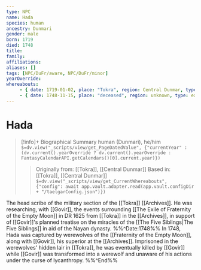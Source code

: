 ```yaml
---
type: NPC
name: Hada
species: human
ancestry: Dunmari
gender: male
born: 1719
died: 1748
title:
family:
affiliations: 
aliases: []
tags: [NPC/DuFr/aware, NPC/DuFr/minor]
yearOverride: 
whereabouts:
     - { date: 1719-01-02, place: "Tokra", region: Central Dunmar, type: home }
     - { date: 1748-11-15, place: "deceased", region: unknown, type: excursion }
---
```

# Hada
>[!info]+ Biographical Summary
>human (Dunmari), he/him
>`$=dv.view("_scripts/view/get_PageDatedValue", {"currentYear" : (dv.current().yearOverride ? dv.current().yearOverride : FantasyCalendarAPI.getCalendars()[0].current.year)})`
>> Originally from: [[Tokra]], [[Central Dunmar]]
>> Based in: [[Tokra]], [[Central Dunmar]]
>> `$=dv.view("_scripts/view/get_CurrentWhereabouts", {"config": await app.vault.adapter.read(app.vault.configDir + "/taelgarConfig.json")})`

The head scribe of the military section of the [[Tokra]] [[Archives]]. He was researching, with [[Govir]], the events surrounding [[The Exile of Fraternity of the Empty Moon]] in DR 1625 from [[Tokra]] in the [[Archives]], in support of [[Govir]]'s planned treatise on the miracles of the [[The Five Siblings|The Five Siblings]] in aid of the Nayan dynasty. 
%%^Date:1748%%
In 1748, Hada was captured by werewolves of the [[Fraternity of the Empty Moon]], along with [[Govir]], his superior at the [[Archives]]. Imprisoned in the werewolves' hidden lair in [[Tokra]], he was eventually killed by [[Govir]] while [[Govir]] was transformed into a werewolf and unaware of his actions under the curse of lycanthropy. 
%%^End%%